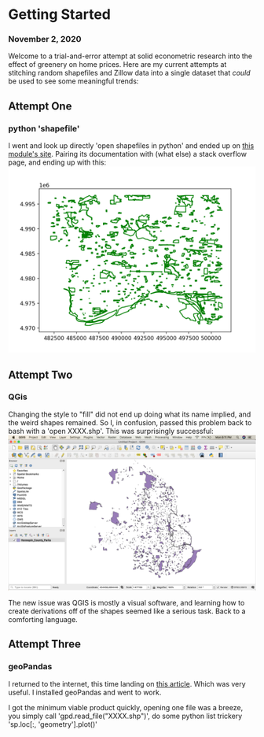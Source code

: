 Getting Started
=================
### November 2, 2020

Welcome to a trial-and-error attempt at solid econometric research into
the effect of greenery on home prices. Here are my current attempts at
stitching random shapefiles and Zillow data into a single dataset that
*could* be used to see some meaningful trends:

## Attempt One
### python 'shapefile'
I went and look up directly 'open shapefiles in python' and ended up on 
[this module's site](https://pypi.org/project/pyshp/). Pairing its documentation with (what else)
a stack overflow page, and ending up with this: ![an unfilled .shp attempt](assets/one/badShape.png)

## Attempt Two
### QGis
Changing the style to "fill" did not end up doing what its name implied,
and the weird shapes remained. So I, in confusion, passed this problem
back to bash with a 'open XXXX.shp'. This was surprisingly successful:
![Henneping opened in QGIS](assets/one/QGISAttempt.png)


The new issue was QGIS is mostly a visual software, and learning how to
create derivations off of the shapes seemed like a serious task. Back
to a comforting language.

## Attempt Three
### geoPandas
I returned to the internet, this time landing on [this article](https://www.guillaumedueymes.com/post/shapefiles_in_python/). Which was very
useful. I installed geoPandas and went to work.

I got the minimum viable product quickly, opening one file was a breeze,
you simply call 'gpd.read\_file("XXXX.shp")', do some python list trickery
'sp.loc[:, 'geometry'].plot()'
